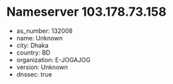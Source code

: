 # Nameserver 103.178.73.158

* as_number: 132008
* name: Unknown
* city: Dhaka
* country: BD
* organization: E-JOGAJOG
* version: Unknown
* dnssec: true
